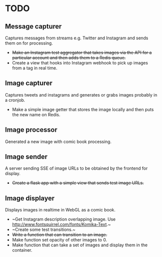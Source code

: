 TODO
====

Message capturer
----------------
Captures messages from streams e.g. Twitter and Instagram and sends them on for processing.

 - ~~Make an Instagram test aggregator that takes images via the API for a particular account and then adds them to a Redis queue.~~
 - Create a view that hooks into Instagram webhook to pick up images from a tag in real time. 

Image capturer
--------------
Captures tweets and instagrams and generates or grabs images probably in a cronjob.

 - Make a simple image getter that stores the image locally and then puts the new name on Redis.

Image processor
---------------
Generated a new image with comic book processing. 

Image sender
------------
A server sending SSE of image URLs to be obtained by the frontend for display.

 - ~~Create a flask app with a simple view that sends test image URLs.~~

Image displayer
---------------
Displays images in realtime in WebGL as a comic book.

 - ~Get Instagram description overlapping image. Use http://www.fontsquirrel.com/fonts/Komika-Text.~
 - ~Create some test transitions.~
 - ~~Write a function that can transition to an image.~~
 - Make function set opacity of other images to 0.
 - Make function that can take a set of images and display them in the container.
